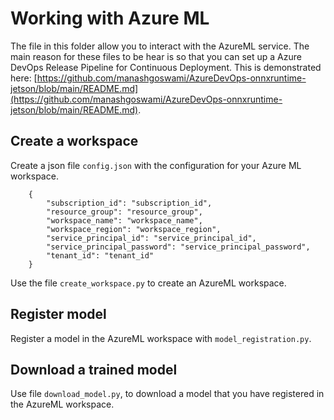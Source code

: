 # Working with Azure ML

The file in this folder allow you to interact with the AzureML service.  The main reason for these files to be hear is so that you can set up a Azure DevOps Release Pipeline for Continuous Deployment.  This is demonstrated here: [https://github.com/manashgoswami/AzureDevOps-onnxruntime-jetson/blob/main/README.md](https://github.com/manashgoswami/AzureDevOps-onnxruntime-jetson/blob/main/README.md).

## Create a workspace

Create a json file ``config.json`` with the configuration for your Azure ML workspace.

```
    {
        "subscription_id": "subscription_id",
        "resource_group": "resource_group",
        "workspace_name": "workspace_name",
        "workspace_region": "workspace_region",
        "service_principal_id": "service_principal_id",
        "service_principal_password": "service_principal_password",
        "tenant_id": "tenant_id"
    }
```

Use the file ``create_workspace.py`` to create an AzureML workspace.

## Register model

Register a model in the AzureML workspace with ``model_registration.py``.

## Download a trained model

Use file ``download_model.py``, to download a model that you have registered in the AzureML workspace.

